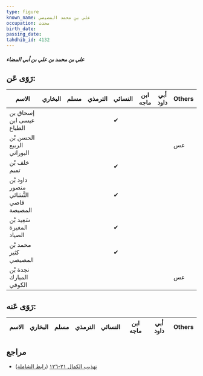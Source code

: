 ```yaml
---
type: figure
known_name: علي بن محمد المصيصي
occupation: محدث
birth_date:
passing_date:
tahdhib_id: 4132
---
```

##### علي بن محمد بن علي بن أبي المضاء

## رَوَى عَن:
| الاسم                                  | البخاري | مسلم | الترمذي | النسائي | ابن ماجه | أبي داود | Others |
| -------------------------------------- | ------- | ---- | ------- | ------- | -------- | -------- | ------ |
| إسحاق بن عيسى ابن الطباع               |         |      |         | ✔       |          |          |        |
| الحسن بْن الربيع البوراني              |         |      |         |         |          |          | عس     |
| خلف بْن تميم                           |         |      |         | ✔       |          |          |        |
| داود بْن منصور النَّسَائي قاضي المصيصة |         |      |         | ✔       |          |          |        |
| سَعِيد بْن المغيرة الصياد              |         |      |         | ✔       |          |          |        |
| محمد بْن كثير المصيصي                  |         |      |         | ✔       |          |          |        |
| نجدة بْن المبارك الكوفي                |         |      |         |         |          |          | عس     |
## رَوَى عَنه:
| الاسم | البخاري | مسلم | الترمذي | النسائي | ابن ماجه | أبي داود | Others |
| ----- | ------- | ---- | ------- | ------- | -------- | -------- | ------ |
## مراجع
- [تهذيب الكمال ٢١-١٢٦](obsidian://open?vault=Tahdhib-al-Kamal&file=Figures/٤١٣٢-علي%20بن%20محمد%20بن%20علي%20بن%20أبي%20المضاء) ([رابط الشاملة](https://shamela.ws/book/3722/10773))